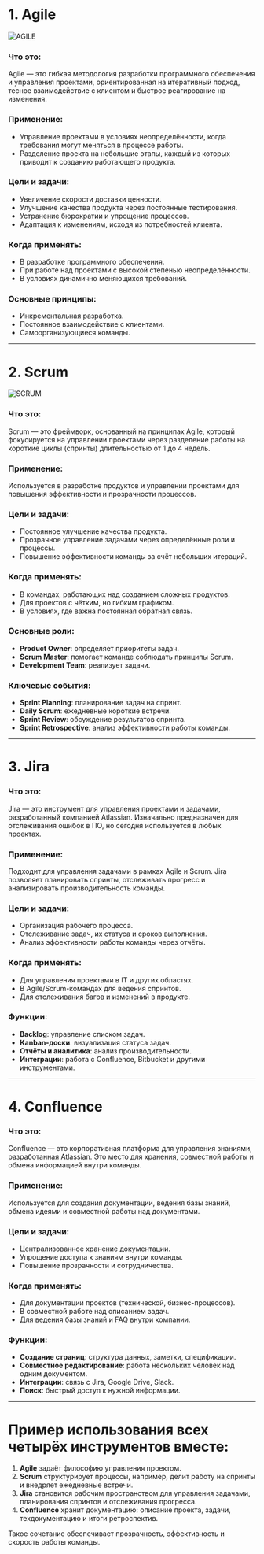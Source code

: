 # 1. Agile

<image src="https://github.com/NikGerasimovich/Data-engineering/blob/main/Theory/IMAGE/agile.jpeg" alt="AGILE">

### Что это:
Agile — это гибкая методология разработки программного обеспечения и управления проектами, ориентированная на итеративный подход, тесное взаимодействие с клиентом и быстрое реагирование на изменения.

### Применение:
- Управление проектами в условиях неопределённости, когда требования могут меняться в процессе работы.  
- Разделение проекта на небольшие этапы, каждый из которых приводит к созданию работающего продукта.

### Цели и задачи:
- Увеличение скорости доставки ценности.  
- Улучшение качества продукта через постоянные тестирования.  
- Устранение бюрократии и упрощение процессов.  
- Адаптация к изменениям, исходя из потребностей клиента.

### Когда применять:
- В разработке программного обеспечения.  
- При работе над проектами с высокой степенью неопределённости.  
- В условиях динамично меняющихся требований.

### Основные принципы:
- Инкрементальная разработка.  
- Постоянное взаимодействие с клиентами.  
- Самоорганизующиеся команды.

---

# 2. Scrum

<image src="https://github.com/NikGerasimovich/Data-engineering/blob/main/Theory/IMAGE/scrum.png" alt="SCRUM">

### Что это:
Scrum — это фреймворк, основанный на принципах Agile, который фокусируется на управлении проектами через разделение работы на короткие циклы (спринты) длительностью от 1 до 4 недель.

### Применение:
Используется в разработке продуктов и управлении проектами для повышения эффективности и прозрачности процессов.

### Цели и задачи:
- Постоянное улучшение качества продукта.  
- Прозрачное управление задачами через определённые роли и процессы.  
- Повышение эффективности команды за счёт небольших итераций.

### Когда применять:
- В командах, работающих над созданием сложных продуктов.  
- Для проектов с чётким, но гибким графиком.  
- В условиях, где важна постоянная обратная связь.

### Основные роли:
- **Product Owner**: определяет приоритеты задач.  
- **Scrum Master**: помогает команде соблюдать принципы Scrum.  
- **Development Team**: реализует задачи.

### Ключевые события:
- **Sprint Planning**: планирование задач на спринт.  
- **Daily Scrum**: ежедневные короткие встречи.  
- **Sprint Review**: обсуждение результатов спринта.  
- **Sprint Retrospective**: анализ эффективности работы команды.

---

# 3. Jira

### Что это:
Jira — это инструмент для управления проектами и задачами, разработанный компанией Atlassian. Изначально предназначен для отслеживания ошибок в ПО, но сегодня используется в любых проектах.

### Применение:
Подходит для управления задачами в рамках Agile и Scrum. Jira позволяет планировать спринты, отслеживать прогресс и анализировать производительность команды.

### Цели и задачи:
- Организация рабочего процесса.  
- Отслеживание задач, их статуса и сроков выполнения.  
- Анализ эффективности работы команды через отчёты.

### Когда применять:
- Для управления проектами в IT и других областях.  
- В Agile/Scrum-командах для ведения спринтов.  
- Для отслеживания багов и изменений в продукте.

### Функции:
- **Backlog**: управление списком задач.  
- **Kanban-доски**: визуализация статуса задач.  
- **Отчёты и аналитика**: анализ производительности.  
- **Интеграции**: работа с Confluence, Bitbucket и другими инструментами.

---

# 4. Confluence

### Что это:
Confluence — это корпоративная платформа для управления знаниями, разработанная Atlassian. Это место для хранения, совместной работы и обмена информацией внутри команды.

### Применение:
Используется для создания документации, ведения базы знаний, обмена идеями и совместной работы над документами.

### Цели и задачи:
- Централизованное хранение документации.  
- Упрощение доступа к знаниям внутри команды.  
- Повышение прозрачности и сотрудничества.

### Когда применять:
- Для документации проектов (технической, бизнес-процессов).  
- В совместной работе над описанием задач.  
- Для ведения базы знаний и FAQ внутри компании.

### Функции:
- **Создание страниц**: структура данных, заметки, спецификации.  
- **Совместное редактирование**: работа нескольких человек над одним документом.  
- **Интеграции**: связь с Jira, Google Drive, Slack.  
- **Поиск**: быстрый доступ к нужной информации.

---

# Пример использования всех четырёх инструментов вместе:

1. **Agile** задаёт философию управления проектом.  
2. **Scrum** структурирует процессы, например, делит работу на спринты и внедряет ежедневные встречи.  
3. **Jira** становится рабочим пространством для управления задачами, планирования спринтов и отслеживания прогресса.  
4. **Confluence** хранит документацию: описание проекта, задачи, техдокументацию и итоги ретроспектив.

Такое сочетание обеспечивает прозрачность, эффективность и скорость работы команды.

